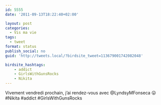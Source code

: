 ```yaml
---
id: 5555
date: '2011-09-13T18:22:40+02:00'

layout: post
categories:
  - Vis ma vie
tags:
  - tweet
format: status
publish_social: no
guid: 'http://tweets.local/?birdsite_tweet=113679001742082048'

birdsite_hashtags:
    - addict
    - GirlsWithGunsRocks
    - Nikita
---
```


Vivement vendredi prochain, j’ai rendez-vous avec @LyndsyMFonseca 😛 #Nikita #addict #GirlsWithGunsRocks